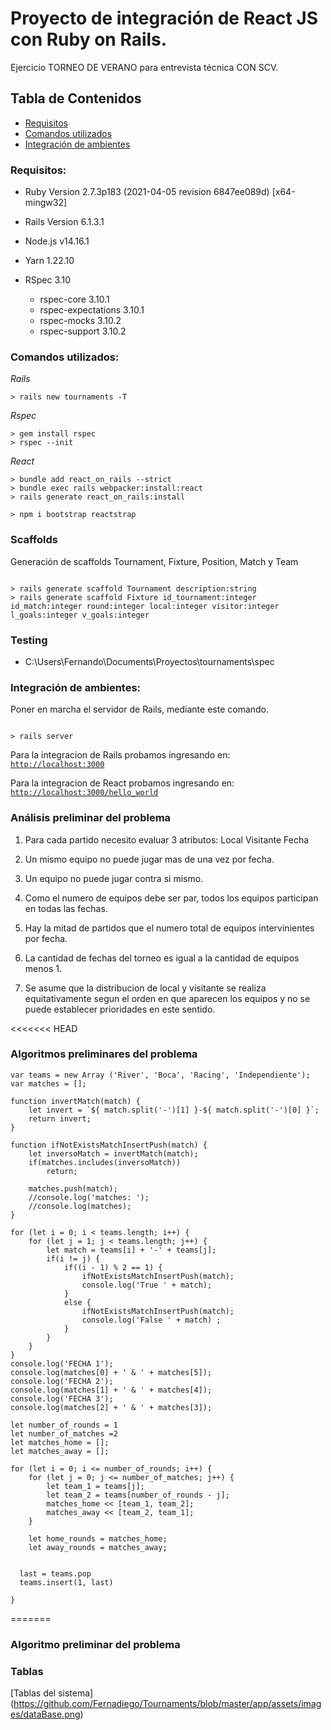 # Proyecto de integración de React JS con Ruby on Rails.

Ejercicio TORNEO DE VERANO para entrevista técnica CON SCV.

## Tabla de Contenidos

- [Requisitos](#requisitos)
- [Comandos utilizados](#comandos_utilizados)
- [Integración de ambientes](#integración_de_ambientes)

### Requisitos:

- Ruby Version 2.7.3p183 (2021-04-05 revision 6847ee089d) [x64-mingw32]

- Rails Version 6.1.3.1

- Node.js v14.16.1

- Yarn 1.22.10

- RSpec 3.10
  - rspec-core 3.10.1
  - rspec-expectations 3.10.1
  - rspec-mocks 3.10.2
  - rspec-support 3.10.2

### Comandos utilizados:

_Rails_

```
> rails new tournaments -T
```

_Rspec_

```
> gem install rspec
> rspec --init
```

_React_

```
> bundle add react_on_rails --strict
> bundle exec rails webpacker:install:react
> rails generate react_on_rails:install

> npm i bootstrap reactstrap
```

### Scaffolds

Generación de scaffolds Tournament, Fixture, Position, Match y Team

```

> rails generate scaffold Tournament description:string
> rails generate scaffold Fixture id_tournament:integer id_match:integer round:integer local:integer visitor:integer l_goals:integer v_goals:integer

```

### Testing

- C:\Users\Fernando\Documents\Proyectos\tournaments\spec

### Integración de ambientes:

Poner en marcha el servidor de Rails, mediante este comando.

```

> rails server

```

Para la integracion de Rails probamos ingresando en:
[`http://localhost:3000`](http://localhost:3000)

Para la integracion de React probamos ingresando en:
[`http://localhost:3000/hello_world`](http://localhost:3000/hello_world)

### Análisis preliminar del problema

1. Para cada partido necesito evaluar 3 atributos:
   Local
   Visitante
   Fecha
2. Un mismo equipo no puede jugar mas de una vez por fecha.

3. Un equipo no puede jugar contra si mismo.

4. Como el numero de equipos debe ser par, todos los equipos participan en todas las fechas.

5. Hay la mitad de partidos que el numero total de equipos intervinientes por fecha.

6. La cantidad de fechas del torneo es igual a la cantidad de equipos menos 1.

7. Se asume que la distribucion de local y visitante se realiza equitativamente segun el orden en que aparecen los equipos
   y no se puede establecer prioridades en este sentido.

<<<<<<< HEAD
### Algoritmos preliminares del problema

```
var teams = new Array ('River', 'Boca', 'Racing', 'Independiente');
var matches = [];

function invertMatch(match) {
    let invert = `${ match.split('-')[1] }-${ match.split('-')[0] }`;
    return invert;
}

function ifNotExistsMatchInsertPush(match) {
    let inversoMatch = invertMatch(match);
    if(matches.includes(inversoMatch))
        return;

    matches.push(match);
    //console.log('matches: ');
    //console.log(matches);
}

for (let i = 0; i < teams.length; i++) {
    for (let j = 1; j < teams.length; j++) {
        let match = teams[i] + '-' + teams[j];
        if(i != j) {
            if((i - 1) % 2 == 1) {
                ifNotExistsMatchInsertPush(match);
                console.log('True ' + match);
            }
            else {
                ifNotExistsMatchInsertPush(match);
                console.log('False ' + match) ;
            }
        }
    }
}
console.log('FECHA 1');
console.log(matches[0] + ' & ' + matches[5]);
console.log('FECHA 2');
console.log(matches[1] + ' & ' + matches[4]);
console.log('FECHA 3');
console.log(matches[2] + ' & ' + matches[3]);
```

```
let number_of_rounds = 1
let number_of_matches =2
let matches_home = [];
let matches_away = [];

for (let i = 0; i <= number_of_rounds; i++) {
    for (let j = 0; j <= number_of_matches; j++) {
        let team_1 = teams[j];
        let team_2 = teams[number_of_rounds - j];
        matches_home << [team_1, team_2];
        matches_away << [team_2, team_1];
    }

    let home_rounds = matches_home;
    let away_rounds = matches_away;


  last = teams.pop
  teams.insert(1, last)

}
```
=======
### Algoritmo preliminar del problema


### Tablas
[Tablas del sistema]
(https://github.com/Fernadiego/Tournaments/blob/master/app/assets/images/dataBase.png)

